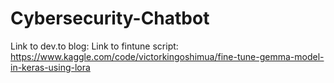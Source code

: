 # Cybersecurity-Chatbot

Link to dev.to blog: 
Link to fintune script: https://www.kaggle.com/code/victorkingoshimua/fine-tune-gemma-model-in-keras-using-lora
